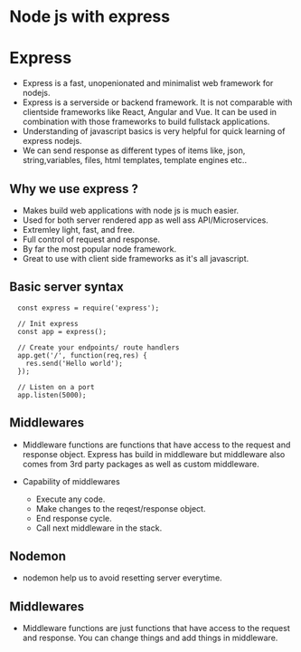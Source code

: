 # Node js with express 

# Express
- Express is a fast, unopenionated and minimalist web framework for nodejs.
- Express is a serverside or backend framework. It is not comparable with clientside frameworks like React, Angular and Vue. It can be used in combination with those frameworks to build fullstack applications.
- Understanding of javascript basics is very helpful for quick learning of express nodejs.
- We can send response as different types of items like, json, string,variables, files, html templates, template engines etc..

## Why we use express ?
- Makes build web applications with node js is much easier.
- Used for both server rendered app as well ass API/Microservices.
- Extremley light, fast, and free.
- Full control of request and response.
- By far the most popular node framework.
- Great to use with client side frameworks as it's all javascript.

## Basic server syntax
  ```
    const express = require('express');

    // Init express
    const app = express();

    // Create your endpoints/ route handlers
    app.get('/', function(req,res) {
      res.send('Hello world');
    });

    // Listen on a port
    app.listen(5000);
  ```

## Middlewares
- Middleware functions are functions that have access to the request and response object. Express has build in middleware but middleware also comes from 3rd party packages as well as custom  middleware.

- Capability of middlewares
  - Execute any code.
  - Make changes to the reqest/response object.
  - End response cycle.
  - Call next middleware in the stack.

## Nodemon
- nodemon help us to avoid resetting server everytime.

## Middlewares
- Middleware functions are just functions that have access to the request and response. You can change things and add things in middleware.